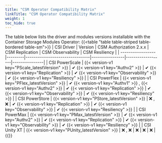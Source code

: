 ```yaml
---
title: "CSM Operator Compatibility Matrix"
linkTitle: "CSM Operator Compatibility Matrix"
weight: 1
toc_hide: true
---
```



The table below lists the driver and modules versions installable with the Container Storage Modules Operator:
{{<table "table table-striped table-bordered table-sm">}}
| CSI Driver         | Version | CSM Authorization 2.x.x | CSM Replication | CSM Observability | CSM Resiliency |
| ------------------ |---------|---------------------------------|-----------------|-------------------|----------------|
| CSI PowerScale     | {{< version-v1 key="PScale_latestVersion" >}}  | ✔ {{< version-v1 key="Authv2" >}}                | ✔ {{< version-v1 key="Replication" >}}       | ✔ {{< version-v1 key="Observability" >}}          | ✔ {{< version-v1 key="Resiliency" >}}      |
| CSI PowerFlex      | {{< version-v1 key="PFlex_latestVersion" >}}  | ✔ {{< version-v1 key="Authv1" >}} , {{< version-v1 key="Authv2" >}}                | ✔ {{< version-v1 key="Replication" >}}       | ✔ {{< version-v1 key="Observability" >}}          | ✔ {{< version-v1 key="Resiliency" >}}      |
| CSI PowerStore     | {{< version-v1 key="PStore_latestVersion" >}}  | ❌ , ❌                        | ✔ {{< version-v1 key="Replication" >}}       | ✔ {{< version-v1 key="Observability" >}}          | ✔ {{< version-v1 key="Resiliency" >}}      |
| CSI PowerMax       | {{< version-v1 key="PMax_latestVersion" >}}  | ✔ {{< version-v1 key="Authv2" >}}                | ✔ {{< version-v1 key="Replication" >}}       | ✔ {{< version-v1 key="Observability" >}}          | ✔ {{< version-v1 key="Resiliency" >}}      |
| CSI Unity XT       | {{< version-v1 key="PUnity_latestVersion" >}}  | ❌ , ❌                        | ❌             | ❌                | ❌            |
{{</table>}}
